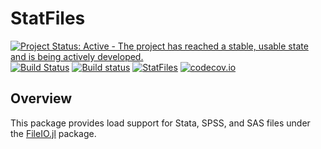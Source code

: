 # StatFiles

[![Project Status: Active - The project has reached a stable, usable state and is being actively developed.](http://www.repostatus.org/badges/latest/active.svg)](http://www.repostatus.org/#active)
[![Build Status](https://travis-ci.org/davidanthoff/StatFiles.jl.svg?branch=master)](https://travis-ci.org/davidanthoff/StatFiles.jl)
[![Build status](https://ci.appveyor.com/api/projects/status/816985qre56lkgpf/branch/master?svg=true)](https://ci.appveyor.com/project/davidanthoff/statfiles-jl/branch/master)
[![StatFiles](http://pkg.julialang.org/badges/StatFiles_0.6.svg)](http://pkg.julialang.org/?pkg=StatFiles)
[![codecov.io](http://codecov.io/github/davidanthoff/StatFiles.jl/coverage.svg?branch=master)](http://codecov.io/github/davidanthoff/StatFiles.jl?branch=master)

## Overview

This package provides load support for Stata, SPSS, and SAS files
under the [FileIO.jl](https://github.com/JuliaIO/FileIO.jl) package.
